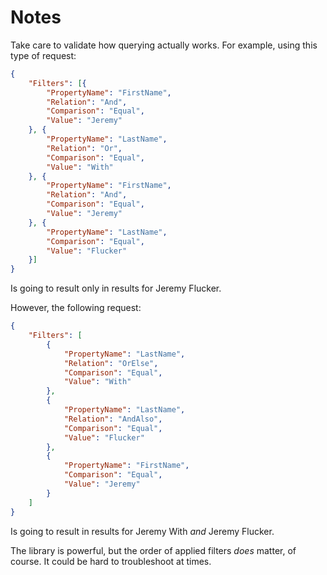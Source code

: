 ﻿# Notes

Take care to validate how querying actually works. For example, using
this type of request:  
```json
{
    "Filters": [{
        "PropertyName": "FirstName",
        "Relation": "And",
        "Comparison": "Equal",
        "Value": "Jeremy"
    }, {
        "PropertyName": "LastName",
        "Relation": "Or",
        "Comparison": "Equal",
        "Value": "With"
    }, {
        "PropertyName": "FirstName",
        "Relation": "And",
        "Comparison": "Equal",
        "Value": "Jeremy"
    }, {
        "PropertyName": "LastName",
        "Comparison": "Equal",
        "Value": "Flucker"
    }]
}
```
Is going to result only in results for Jeremy Flucker.

However, the following request:  
```json
{
    "Filters": [
        {
            "PropertyName": "LastName",
            "Relation": "OrElse",
            "Comparison": "Equal",
            "Value": "With"
        },
        {
            "PropertyName": "LastName",
            "Relation": "AndAlso",
            "Comparison": "Equal",
            "Value": "Flucker"
        },
        {
            "PropertyName": "FirstName",
            "Comparison": "Equal",
            "Value": "Jeremy"
        }
    ]
}
```
Is going to result in results for Jeremy With _and_ Jeremy Flucker.

The library is powerful, but the order of applied filters _does_ matter,
of course. It could be hard to troubleshoot at times.
